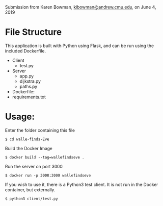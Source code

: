 Submission from Karen Bowman, kibowman@andrew.cmu.edu, on June 4, 2019

# File Structure

This application is built with Python using Flask, and can be run using the
included Dockerfile.

- Client
  - test.py
- Server
  - app.py
  - dijkstra.py
  - paths.py
- Dockerfile:
- requirements.txt

# Usage:

Enter the folder containing this file

```$ cd walle-finds-Eve```

Build the Docker Image

```$ docker build --tag=wallefindseve .```

Run the server on port 3000

```$ docker run -p 3000:3000 wallefindseve```

If you wish to use it, there is a Python3 test client. It is not run in the Docker container, but externally.

```$ python3 client/test.py ```
